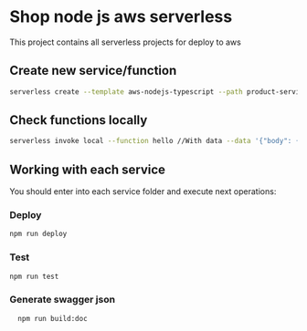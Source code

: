 # Shop node js aws serverless

This project contains all serverless projects for deploy to aws

## Create new service/function

```bash
serverless create --template aws-nodejs-typescript --path product-service
```

## Check functions locally

```bash
serverless invoke local --function hello //With data --data '{"body": {"name":"John"}}' //With custom request --path ./src/functions/getProductsById/mock.json
```

## Working with each service

You should enter into each service folder and execute next operations:

### Deploy

```bash
npm run deploy
```

### Test

```bash
npm run test
```

### Generate swagger json

```bash
  npm run build:doc
```
